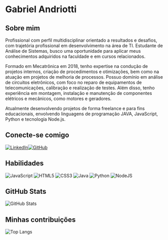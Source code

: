 # Gabriel Andriotti

## Sobre mim

Profissional com perfil multidisciplinar orientado a resultados e desafios, com trajetória profissional em desenvolvimento na área de TI. Estudante de Análise de Sistemas, busco uma oportunidade para aplicar meus conhecimentos adquiridos na faculdade e em cursos relacionados.

Formado em Mecatrônica em 2018, tenho expertise na condução de projetos internos, criação de procedimentos e otimizações, bem como na atuação em projetos de melhoria de processos. Possuo domínio em análise de circuitos eletrônicos, com foco no reparo de equipamentos de telecomunicações, calibração e realização de testes. Além disso, tenho experiência em montagem, instalação e manutenção de componentes elétricos e mecânicos, como motores e geradores.

Atualmente desenvolvendo projetos de forma freelance e para fins educacionais, envolvendo linguagens de programação JAVA, JavaScript, Python e tecnologia Node.js.



## Conecte-se comigo 
[![LinkedIn](https://img.shields.io/badge/LinkedIn-0077B5?style=for-the-badge&logo=linkedin&logoColor=white)](https://www.linkedin.com/in/gabriel-a-3ba31bb6/)[![GitHub](https://img.shields.io/badge/GitHub-100000?style=for-the-badge&logo=github&logoColor=white)](https://github.com/andriottigabriel)


## Habilidades
![JavaScript](https://img.shields.io/badge/JavaScript-F7DF1E?style=for-the-badge&logo=javascript&logoColor=black) ![HTML5](https://img.shields.io/badge/HTML5-E34F26?style=for-the-badge&logo=html5&logoColor=white) ![CSS3](https://img.shields.io/badge/CSS3-1572B6?style=for-the-badge&logo=css3&logoColor=white) ![Java](https://img.shields.io/badge/java-%23ED8B00.svg?style=for-the-badge&logo=openjdk&logoColor=white) ![Python](https://img.shields.io/badge/python-3670A0?style=for-the-badge&logo=python&logoColor=ffdd54) ![NodeJS](https://img.shields.io/badge/node.js-6DA55F?style=for-the-badge&logo=node.js&logoColor=white)

## GitHub Stats
![GitHub Stats](https://github-readme-stats.vercel.app/api?username=andriottigabriel&theme=transparent&bg_color=000&border_color=30A3DC&show_icons=true&icon_color=30A3DC&hide_title=true&text_color=FFF)

## Minhas contribuições
![Top Langs](https://github-readme-stats-git-masterrstaa-rickstaa.vercel.app/api/top-langs/?username=andriottigabriel&layout=compact&bg_color=000&border_color=30A3DC&hide_title=true&text_color=FFF)




